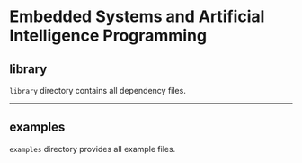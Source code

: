 # Embedded Systems and Artificial Intelligence Programming

## library

`library` directory contains all dependency files.

---

## examples
`examples` directory provides all example files.
